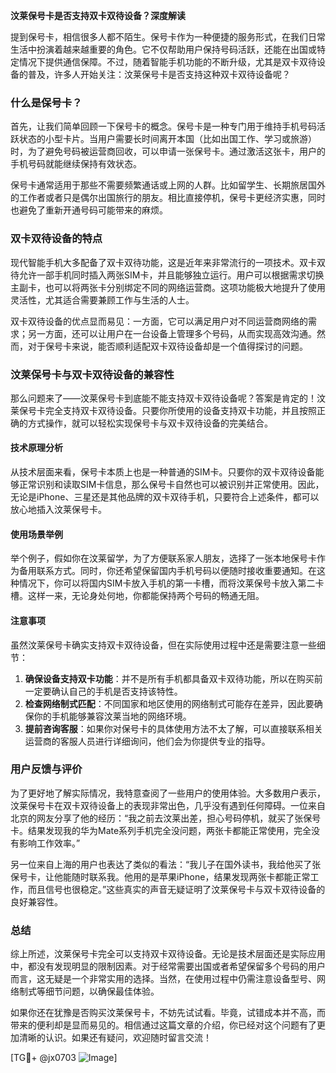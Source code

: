 **汶莱保号卡是否支持双卡双待设备？深度解读**

提到保号卡，相信很多人都不陌生。保号卡作为一种便捷的服务形式，在我们日常生活中扮演着越来越重要的角色。它不仅帮助用户保持号码活跃，还能在出国或特定情况下提供通信保障。不过，随着智能手机功能的不断升级，尤其是双卡双待设备的普及，许多人开始关注：汶莱保号卡是否支持这种双卡双待设备呢？

### 什么是保号卡？
首先，让我们简单回顾一下保号卡的概念。保号卡是一种专门用于维持手机号码活跃状态的小型卡片。当用户需要长时间离开本国（比如出国工作、学习或旅游）时，为了避免号码被运营商回收，可以申请一张保号卡。通过激活这张卡，用户的手机号码就能继续保持有效状态。

保号卡通常适用于那些不需要频繁通话或上网的人群。比如留学生、长期旅居国外的工作者或者只是偶尔出国旅行的朋友。相比直接停机，保号卡更经济实惠，同时也避免了重新开通号码可能带来的麻烦。

### 双卡双待设备的特点
现代智能手机大多配备了双卡双待功能，这是近年来非常流行的一项技术。双卡双待允许一部手机同时插入两张SIM卡，并且能够独立运行。用户可以根据需求切换主副卡，也可以将两张卡分别绑定不同的网络运营商。这项功能极大地提升了使用灵活性，尤其适合需要兼顾工作与生活的人士。

双卡双待设备的优点显而易见：一方面，它可以满足用户对不同运营商网络的需求；另一方面，还可以让用户在一台设备上管理多个号码，从而实现高效沟通。然而，对于保号卡来说，能否顺利适配双卡双待设备却是一个值得探讨的问题。

### 汶莱保号卡与双卡双待设备的兼容性
那么问题来了——汶莱保号卡到底能不能支持双卡双待设备呢？答案是肯定的！汶莱保号卡完全支持双卡双待设备。只要你所使用的设备支持双卡功能，并且按照正确的方式操作，就可以轻松实现保号卡与双卡双待设备的完美结合。

#### 技术原理分析
从技术层面来看，保号卡本质上也是一种普通的SIM卡。只要你的双卡双待设备能够正常识别和读取SIM卡信息，那么保号卡自然也可以被识别并正常使用。因此，无论是iPhone、三星还是其他品牌的双卡双待手机，只要符合上述条件，都可以放心地插入汶莱保号卡。

#### 使用场景举例
举个例子，假如你在汶莱留学，为了方便联系家人朋友，选择了一张本地保号卡作为备用联系方式。同时，你还希望保留国内手机号码以便随时接收重要通知。在这种情况下，你可以将国内SIM卡放入手机的第一卡槽，而将汶莱保号卡放入第二卡槽。这样一来，无论身处何地，你都能保持两个号码的畅通无阻。

#### 注意事项
虽然汶莱保号卡确实支持双卡双待设备，但在实际使用过程中还是需要注意一些细节：
1. **确保设备支持双卡功能**：并不是所有手机都具备双卡双待功能，所以在购买前一定要确认自己的手机是否支持该特性。
2. **检查网络制式匹配**：不同国家和地区使用的网络制式可能存在差异，因此要确保你的手机能够兼容汶莱当地的网络环境。
3. **提前咨询客服**：如果你对保号卡的具体使用方法不太了解，可以直接联系相关运营商的客服人员进行详细询问，他们会为你提供专业的指导。

### 用户反馈与评价
为了更好地了解实际情况，我特意查阅了一些用户的使用体验。大多数用户表示，汶莱保号卡在双卡双待设备上的表现非常出色，几乎没有遇到任何障碍。一位来自北京的网友分享了他的经历：“我之前去汶莱出差，担心号码停机，就买了张保号卡。结果发现我的华为Mate系列手机完全没问题，两张卡都能正常使用，完全没有影响工作效率。”

另一位来自上海的用户也表达了类似的看法：“我儿子在国外读书，我给他买了张保号卡，让他能随时联系我。他用的是苹果iPhone，结果发现两张卡都能正常工作，而且信号也很稳定。”这些真实的声音无疑证明了汶莱保号卡与双卡双待设备的良好兼容性。

### 总结
综上所述，汶莱保号卡完全可以支持双卡双待设备。无论是技术层面还是实际应用中，都没有发现明显的限制因素。对于经常需要出国或者希望保留多个号码的用户而言，这无疑是一个非常实用的选择。当然，在使用过程中仍需注意设备型号、网络制式等细节问题，以确保最佳体验。

如果你还在犹豫是否购买汶莱保号卡，不妨先试试看。毕竟，试错成本并不高，而带来的便利却是显而易见的。相信通过这篇文章的介绍，你已经对这个问题有了更加清晰的认识。如果还有疑问，欢迎随时留言交流！

[TG💪+ @jx0703 ![Image](https://github.com/user-attachments/assets/dbca1d08-cadb-493c-b0ec-ad6f7a83f270)]